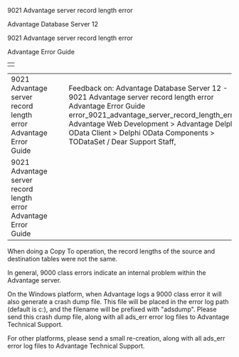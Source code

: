 9021 Advantage server record length error




Advantage Database Server 12  

9021 Advantage server record length error

Advantage Error Guide

|  |
| --- |
|  |

|  |  |  |  |  |
| --- | --- | --- | --- | --- |
| 9021 Advantage server record length error  Advantage Error Guide |  |  | Feedback on: Advantage Database Server 12 - 9021 Advantage server record length error Advantage Error Guide error\_9021\_advantage\_server\_record\_length\_error Advantage Web Development > Advantage Delphi OData Client > Delphi OData Components > TODataSet / Dear Support Staff, |  |
| 9021 Advantage server record length error  Advantage Error Guide |  |  |  |  |

When doing a Copy To operation, the record lengths of the source and destination tables were not the same.

In general, 9000 class errors indicate an internal problem within the Advantage server.

On the Windows platform, when Advantage logs a 9000 class error it will also generate a crash dump file. This file will be placed in the error log path (default is c:\), and the filename will be prefixed with "adsdump". Please send this crash dump file, along with all ads\_err error log files to Advantage Technical Support.

For other platforms, please send a small re-creation, along with all ads\_err error log files to Advantage Technical Support.